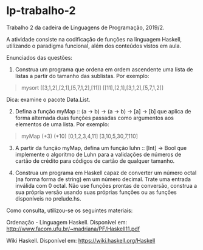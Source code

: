 # lp-trabalho-2
Trabalho 2 da cadeira de Linguagens de Programação, 2019/2.

A atividade consiste na codificação de funções na linguagem Haskell, 
utilizando o paradigma funcional, além dos conteúdos vistos em aula.

Enunciados das questões:

1. Construa um programa que ordena em ordem ascendente uma lista de listas a partir do tamanho das sublistas. Por exemplo:

> mysort [[3,1,2],[2,1],[5,7,1,2],[11]]
[[11],[2,1],[3,1,2],[5,7,1,2]]

Dica: examine o pacote Data.List.

2. Defina a função myMap :: (a -> b) -> (a -> b) -> [a] -> [b] que aplica de forma alternada 
duas funções passadas como argumentos aos elementos de uma lista. Por exemplo:

> myMap (+3) (*10) [0,1,2,3,4,11]
[3,10,5,30,7,110]

3. A partir da função myMap, defina um função luhn :: [Int] -> Bool que implemente 
o algoritmo de Luhn para a validações de números de cartão de crédito 
para códigos de cartão de qualquer tamanho.

4. Construa um programa em Haskell capaz de converter um número octal (na forma forma de string) 
em um número decimal. Trate uma entrada inválida com 0 octal. 
Não use funções prontas de conversão, construa a sua própria versão 
usando suas próprias funções ou as funções disponíveis no prelude.hs.

Como consulta, utilizou-se os seguintes materiais:

Ordenação - Linguagem Haskell. Disponível em:
http://www.facom.ufu.br/~madriana/PF/Haskell11.pdf

Wiki Haskell. Disponível em:
https://wiki.haskell.org/Haskell

